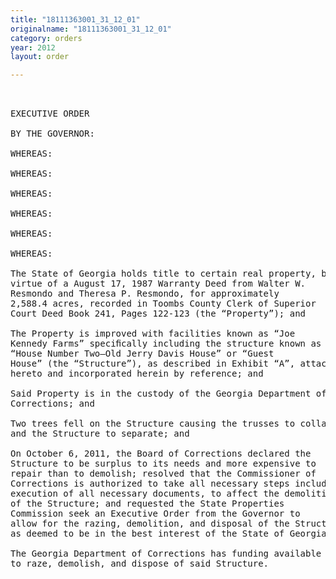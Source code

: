 ```yaml
---
title: "18111363001_31_12_01"
originalname: "18111363001_31_12_01"
category: orders
year: 2012
layout: order

---
```

<pre>
 

EXECUTIVE ORDER

BY THE GOVERNOR:

WHEREAS:

WHEREAS:

WHEREAS:

WHEREAS:

WHEREAS:

WHEREAS:

The State of Georgia holds title to certain real property, by
virtue of a August 17, 1987 Warranty Deed from Walter W.
Resmondo and Theresa P. Resmondo, for approximately
2,588.4 acres, recorded in Toombs County Clerk of Superior
Court Deed Book 241, Pages 122-123 (the “Property”); and

The Property is improved with facilities known as “Joe
Kennedy Farms” speciﬁcally including the structure known as
“House Number Two—Old Jerry Davis House” or “Guest
House” (the “Structure”), as described in Exhibit “A”, attached
hereto and incorporated herein by reference; and

Said Property is in the custody of the Georgia Department of
Corrections; and

Two trees fell on the Structure causing the trusses to collapse
and the Structure to separate; and

On October 6, 2011, the Board of Corrections declared the
Structure to be surplus to its needs and more expensive to
repair than to demolish; resolved that the Commissioner of
Corrections is authorized to take all necessary steps including
execution of all necessary documents, to affect the demolition
of the Structure; and requested the State Properties
Commission seek an Executive Order from the Governor to
allow for the razing, demolition, and disposal of the Structure
as deemed to be in the best interest of the State of Georgia; and

The Georgia Department of Corrections has funding available
to raze, demolish, and dispose of said Structure.

</pre>
